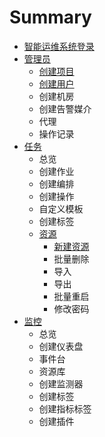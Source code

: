 # Summary

* [智能运维系统登录](README.md)
* [管理员](chapter1.md)
  * [创建项目](chapter1/chuang-jian-xiang-mu.md)
  * [创建用户](chapter1/chuang-jian-yong-hu.md)
  * 创建机房
  * 创建告警媒介
  * 代理
  * 操作记录
* [任务](ren-wu.md)
  * 总览
  * 创建作业
  * 创建编排
  * 创建操作
  * 自定义模板
  * 创建标签
  * [资源](ren-wu/tian-jia-zi-yuan.md)
    * [新建资源](ren-wu/tian-jia-zi-yuan/xin-jian-zi-yuan.md)
    * 批量删除
    * 导入
    * 导出
    * 批量重启
    * 修改密码
* [监控](jian-kong.md)
  * 总览
  * 创建仪表盘
  * 事件台
  * 资源库
  * 创建监测器
  * 创建标签
  * 创建指标标签
  * 创建插件

